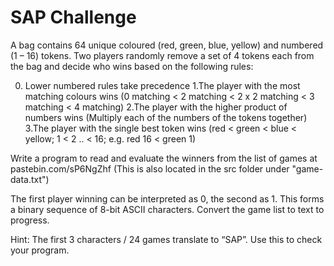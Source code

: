 # SAP Challenge

A bag contains 64 unique coloured (red, green, blue, yellow) and numbered (1 – 16) tokens.
Two players randomly remove a set of 4 tokens each from the bag and decide who wins based on the following rules:

0. Lower numbered rules take precedence
1.The player with the most matching colours wins (0 matching < 2 matching < 2 x 2 matching < 3 matching < 4 matching)
2.The player with the higher product of numbers wins (Multiply each of the numbers of the tokens together)
3.The player with the single best token wins (red < green < blue < yellow; 1 < 2 .. < 16; e.g. red 16 < green 1)

Write a program to read and evaluate the winners from the list of games at pastebin.com/sP6NgZhf (This is also located in the src folder under "game-data.txt")

The first player winning can be interpreted as 0, the second as 1.
This forms a binary sequence of 8-bit ASCII characters.
Convert the game list to text to progress.

Hint: The first 3 characters / 24 games translate to “SAP”.
Use this to check your program.
